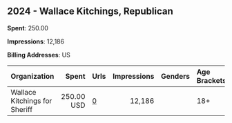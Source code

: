 ## 2024 - Wallace Kitchings, Republican 
**Spent**: 250.00

**Impressions**: 12,186

**Billing Addresses**: US

|Organization|Spent|Urls|Impressions|Genders|Age Brackets|Country Codes|
|:---|---:|:---|---:|:---|:---|:---|
|Wallace Kitchings for Sheriff|250.00 USD|[0](https://www.snap.com/political-ads/asset/993165992ee9e933e943f0eab63f8e83192e2bb7b786c305a71d5a9d4396a292?mediaType=mp4)|12,186||18+|united states|
